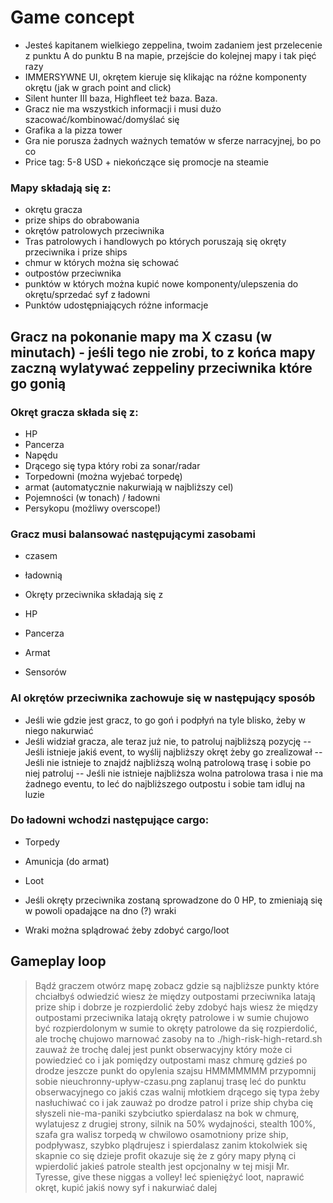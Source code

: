 # Game concept
- Jesteś kapitanem wielkiego zeppelina, twoim zadaniem jest przelecenie z punktu A do punktu B na mapie, przejście do kolejnej mapy i tak pięć razy
- IMMERSYWNE UI, okrętem kieruje się klikając na różne komponenty okrętu (jak w grach point and click)
- Silent hunter III baza, Highfleet też baza. Baza.
- Gracz nie ma wszystkich informacji i musi dużo szacować/kombinować/domyślać się
- Grafika a la pizza tower
- Gra nie porusza żadnych ważnych tematów w sferze narracyjnej, bo po co
- Price tag: 5-8 USD + niekończące się promocje na steamie

### Mapy składają się z:
- okrętu gracza 
- prize ships do obrabowania 
- okrętów patrolowych przeciwnika
- Tras patrolowych i handlowych po których poruszają się okręty przeciwnika i prize ships
- chmur w których można się schować
- outpostów przeciwnika
- punktów w których można kupić nowe komponenty/ulepszenia do okrętu/sprzedać syf z ładowni
- Punktów udostępniających różne informacje

## Gracz na pokonanie mapy ma X czasu (w minutach) - jeśli tego nie zrobi, to z końca mapy zaczną wylatywać zeppeliny przeciwnika które go gonią

### Okręt gracza składa się z:
- HP 
- Pancerza
- Napędu
- Drącego się typa który robi za sonar/radar
- Torpedowni (można wyjebać torpedę)
- armat (automatycznie nakurwiają w najbliższy cel)
- Pojemności (w tonach) / ładowni
- Persykopu (możliwy overscope!)

### Gracz musi balansować następującymi zasobami
- czasem
- ładownią

- Okręty przeciwnika składają się z
- HP
- Pancerza
- Armat
- Sensorów

### AI okrętów przeciwnika zachowuje się w następujący sposób
- Jeśli wie gdzie jest gracz, to go goń i podpłyń na tyle blisko, żeby w niego nakurwiać
- Jeśli widział gracza, ale teraz już nie, to patroluj najbliższą pozycję
-- Jeśli istnieje jakiś event, to wyślij najbliższy okręt żeby go zrealizował
-- Jeśli nie istnieje to znajdź najbliższą wolną patrolową trasę i sobie po niej patroluj
-- Jeśli nie istnieje najbliższa wolna patrolowa trasa i nie ma żadnego eventu, to leć do najbliższego outpostu i sobie tam idluj na luzie

### Do ładowni wchodzi następujące cargo:
- Torpedy
- Amunicja (do armat)
- Loot

- Jeśli okręty przeciwnika zostaną sprowadzone do 0 HP, to zmieniają się w powoli opadające na dno (?) wraki
- Wraki można splądrować żeby zdobyć cargo/loot

## Gameplay loop
> Bądź graczem
> otwórz mapę
> zobacz gdzie są najbliższe punkty które chciałbyś odwiedzić
> wiesz że między outpostami przeciwnika latają prize ship i dobrze je rozpierdolić żeby zdobyć hajs
> wiesz że między outpostami przeciwnika latają okręty patrolowe i w sumie chujowo być rozpierdolonym
> w sumie to okręty patrolowe da się rozpierdolić, ale trochę chujowo marnować zasoby na to
> ./high-risk-high-retard.sh
> zauważ że trochę dalej jest punkt obserwacyjny który może ci powiedzieć co i jak
> pomiędzy outpostami masz chmurę
> gdzieś po drodze jeszcze punkt do opylenia szajsu
> HMMMMMMM
> przypomnij sobie nieuchronny-upływ-czasu.png
> zaplanuj trasę
> leć do punktu obserwacyjnego
> co jakiś czas walnij młotkiem drącego się typa żeby nasłuchiwać co i jak
> zauważ po drodze patrol i prize ship 
> chyba cię słyszeli
> nie-ma-paniki
> szybciutko spierdalasz na bok w chmurę, wylatujesz z drugiej strony, silnik na 50% wydajności, stealth 100%, szafa gra
> walisz torpedą w chwilowo osamotniony prize ship, podpływasz, szybko plądrujesz i spierdalasz zanim ktokolwiek się skapnie co się dzieje
> profit
> okazuje się że z góry mapy płyną ci wpierdolić jakieś patrole 
> stealth jest opcjonalny w tej misji
> Mr. Tyresse, give these niggas a volley!
> leć spieniężyć loot, naprawić okręt, kupić jakiś nowy syf i nakurwiać dalej

